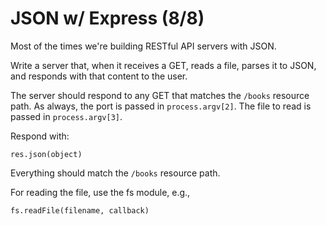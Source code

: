 # JSON w/ Express (8/8)

Most of the times we're building RESTful API servers with JSON.

Write a server that, when it receives a GET, reads a file, parses it to JSON,
and responds with that content to the user.

The server should respond to any GET that matches the `/books` resource path.
As always, the port is passed in `process.argv[2]`. The file to read is passed
in `process.argv[3]`.

Respond with:

    res.json(object)

Everything should match the `/books` resource path.

For reading the file, use the fs module, e.g.,

    fs.readFile(filename, callback)
